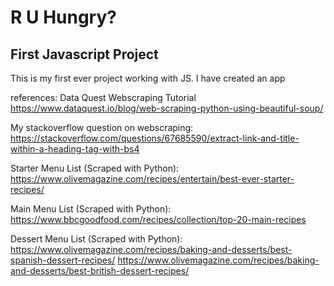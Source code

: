 # R U Hungry?

## First Javascript Project

This is my first ever project working with JS.
I have created an app

references:
Data Quest Webscraping Tutorial
https://www.dataquest.io/blog/web-scraping-python-using-beautiful-soup/

My stackoverflow question on webscraping:
https://stackoverflow.com/questions/67685590/extract-link-and-title-within-a-heading-tag-with-bs4

Starter Menu List (Scraped with Python):
https://www.olivemagazine.com/recipes/entertain/best-ever-starter-recipes/

Main Menu List (Scraped with Python):
https://www.bbcgoodfood.com/recipes/collection/top-20-main-recipes

Dessert Menu List (Scraped with Python):
https://www.olivemagazine.com/recipes/baking-and-desserts/best-spanish-dessert-recipes/
https://www.olivemagazine.com/recipes/baking-and-desserts/best-british-dessert-recipes/
